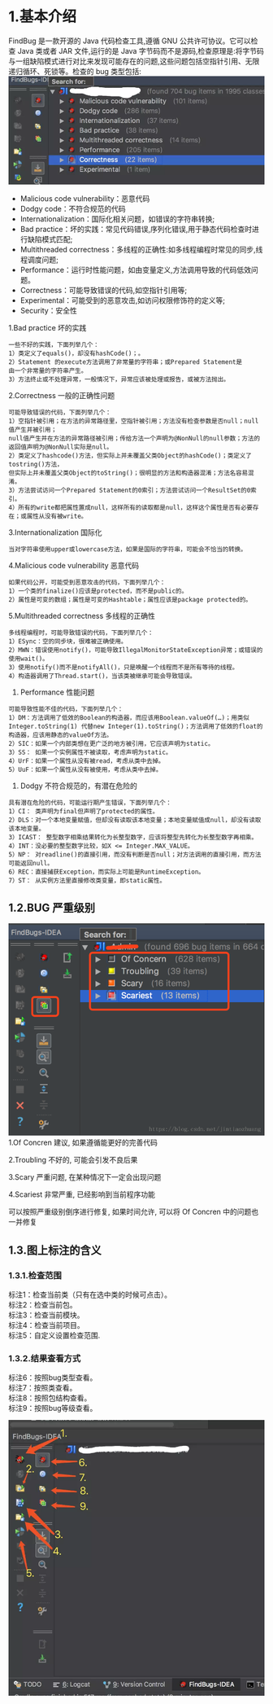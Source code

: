 # 1.基本介绍

FindBug 是一款开源的 Java 代码检查工具,遵循 GNU 公共许可协议。它可以检查 Java 类或者 JAR 文件,运行的是 Java 字节码而不是源码,检查原理是:将字节码与一组缺陷模式进行对比来发现可能存在的问题,这些问题包括空指针引用、无限递归循环、死锁等。检查的 bug 类型包括:  
![img](/static/image/2139461-2b1f7a4e8aa911a7.webp)

* Malicious code vulnerability：恶意代码
* Dodgy code：不符合规范的代码
* Internationalization：国际化相关问题，如错误的字符串转换;
* Bad practice：坏的实践：常见代码错误,序列化错误,用于静态代码检查时进行缺陷模式匹配;
* Multithreaded correctness：多线程的正确性:如多线程编程时常见的同步,线程调度问题;
* Performance：运行时性能问题，如由变量定义,方法调用导致的代码低效问题。
* Correctness：可能导致错误的代码,如空指针引用等;
* Experimental：可能受到的恶意攻击,如访问权限修饰符的定义等;
* Security：安全性

1.Bad practice 坏的实践

```
一些不好的实践，下面列举几个： 
1）类定义了equals()，却没有hashCode()；。 
2）Statement 的execute方法调用了非常量的字符串；或Prepared Statement是
由一个非常量的字符串产生。 
3）方法终止或不处理异常，一般情况下，异常应该被处理或报告，或被方法抛出。
```

2.Correctness 一般的正确性问题

```
可能导致错误的代码，下面列举几个： 
1）空指针被引用；在方法的异常路径里，空指针被引用；方法没有检查参数是否null；null值产生并被引用；
null值产生并在方法的异常路径被引用；传给方法一个声明为@NonNull的null参数；方法的返回值声明为@NonNull实际是null。 
2）类定义了hashcode()方法，但实际上并未覆盖父类Object的hashCode()；类定义了tostring()方法，
但实际上并未覆盖父类Object的toString()；很明显的方法和构造器混淆；方法名容易混淆。 
3）方法尝试访问一个Prepared Statement的0索引；方法尝试访问一个ResultSet的0索引。 
4）所有的write都把属性置成null，这样所有的读取都是null，这样这个属性是否有必要存在；或属性从没有被write。
```

3.Internationalization 国际化

```
当对字符串使用upper或lowercase方法，如果是国际的字符串，可能会不恰当的转换。
```

4.Malicious code vulnerability 恶意代码

```
如果代码公开，可能受到恶意攻击的代码，下面列举几个： 
1）一个类的finalize()应该是protected，而不是public的。 
2）属性是可变的数组；属性是可变的Hashtable；属性应该是package protected的。
```

5.Multithreaded correctness 多线程的正确性

```
多线程编程时，可能导致错误的代码，下面列举几个： 
1）ESync：空的同步块，很难被正确使用。 
2）MWN：错误使用notify()，可能导致IllegalMonitorStateException异常；或错误的 
使用wait()。 
3）使用notify()而不是notifyAll()，只是唤醒一个线程而不是所有等待的线程。 
4）构造器调用了Thread.start()，当该类被继承可能会导致错误。
```

1. Performance 性能问题

```
可能导致性能不佳的代码，下面列举几个： 
1）DM：方法调用了低效的Boolean的构造器，而应该用Boolean.valueOf(…)；用类似 
Integer.toString(1) 代替new Integer(1).toString()；方法调用了低效的float的构造器，应该用静态的valueOf方法。 
2）SIC：如果一个内部类想在更广泛的地方被引用，它应该声明为static。 
3）SS： 如果一个实例属性不被读取，考虑声明为static。 
4）UrF：如果一个属性从没有被read，考虑从类中去掉。 
5）UuF：如果一个属性从没有被使用，考虑从类中去掉。
```

1. Dodgy 不符合规范的，有潜在危险的

```
具有潜在危险的代码，可能运行期产生错误，下面列举几个： 
1）CI： 类声明为final但声明了protected的属性。 
2）DLS：对一个本地变量赋值，但却没有读取该本地变量；本地变量赋值成null，却没有读取该本地变量。 
3）ICAST： 整型数字相乘结果转化为长整型数字，应该将整型先转化为长整型数字再相乘。 
4）INT：没必要的整型数字比较，如X <= Integer.MAX_VALUE。 
5）NP： 对readline()的直接引用，而没有判断是否null；对方法调用的直接引用，而方法可能返回null。 
6）REC：直接捕获Exception，而实际上可能是RuntimeException。 
7）ST： 从实例方法里直接修改类变量，即static属性。
```

## 1.2.BUG 严重级别

![img](/static/image/20180720151945178.png)  
1.Of Concren 建议, 如果遵循能更好的完善代码

2.Troubling 不好的, 可能会引发不良后果

3.Scary 严重问题, 在某种情况下一定会出现问题

4.Scariest 非常严重, 已经影响到当前程序功能

可以按照严重级别倒序进行修复, 如果时间允许, 可以将 Of Concren 中的问题也一并修复

## 1.3.图上标注的含义

### 1.3.1.检查范围

标注1：检查当前类（只有在选中类的时候可点击）。  
标注2：检查当前包。  
标注3：检查当前模块。  
标注4：检查当前项目。  
标注5：自定义设置检查范围.

### 1.3.2.结果查看方式

标注6：按照bug类型查看。  
标注7：按照类查看。  
标注8：按照包结构查看。  
标注9：按照bug等级查看。

![img](/static/image/2139461-b1da78ef6089908d.webp)

